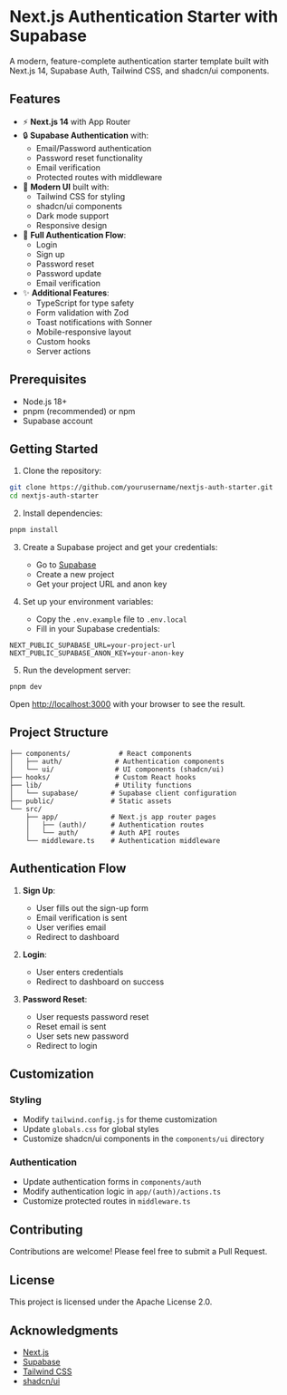 # Next.js Authentication Starter with Supabase

A modern, feature-complete authentication starter template built with Next.js 14, Supabase Auth, Tailwind CSS, and shadcn/ui components.

## Features

- ⚡ **Next.js 14** with App Router
- 🔒 **Supabase Authentication** with:
  - Email/Password authentication
  - Password reset functionality
  - Email verification
  - Protected routes with middleware
- 🎨 **Modern UI** built with:
  - Tailwind CSS for styling
  - shadcn/ui components
  - Dark mode support
  - Responsive design
- 📱 **Full Authentication Flow**:
  - Login
  - Sign up
  - Password reset
  - Password update
  - Email verification
- ✨ **Additional Features**:
  - TypeScript for type safety
  - Form validation with Zod
  - Toast notifications with Sonner
  - Mobile-responsive layout
  - Custom hooks
  - Server actions

## Prerequisites

- Node.js 18+ 
- pnpm (recommended) or npm
- Supabase account

## Getting Started

1. Clone the repository:
```bash
git clone https://github.com/yourusername/nextjs-auth-starter.git
cd nextjs-auth-starter
```

2. Install dependencies:
```bash
pnpm install
```

3. Create a Supabase project and get your credentials:
   - Go to [Supabase](https://supabase.com)
   - Create a new project
   - Get your project URL and anon key

4. Set up your environment variables:
   - Copy the `.env.example` file to `.env.local`
   - Fill in your Supabase credentials:
```env
NEXT_PUBLIC_SUPABASE_URL=your-project-url
NEXT_PUBLIC_SUPABASE_ANON_KEY=your-anon-key
```

5. Run the development server:
```bash
pnpm dev
```

Open [http://localhost:3000](http://localhost:3000) with your browser to see the result.

## Project Structure

```
├── components/            # React components
│   ├── auth/             # Authentication components
│   └── ui/               # UI components (shadcn/ui)
├── hooks/                # Custom React hooks
├── lib/                  # Utility functions
│   └── supabase/        # Supabase client configuration
├── public/              # Static assets
└── src/
    ├── app/             # Next.js app router pages
    │   ├── (auth)/      # Authentication routes
    │   └── auth/        # Auth API routes
    └── middleware.ts    # Authentication middleware
```

## Authentication Flow

1. **Sign Up**:
   - User fills out the sign-up form
   - Email verification is sent
   - User verifies email
   - Redirect to dashboard

2. **Login**:
   - User enters credentials
   - Redirect to dashboard on success

3. **Password Reset**:
   - User requests password reset
   - Reset email is sent
   - User sets new password
   - Redirect to login

## Customization

### Styling
- Modify `tailwind.config.js` for theme customization
- Update `globals.css` for global styles
- Customize shadcn/ui components in the `components/ui` directory

### Authentication
- Update authentication forms in `components/auth`
- Modify authentication logic in `app/(auth)/actions.ts`
- Customize protected routes in `middleware.ts`

## Contributing

Contributions are welcome! Please feel free to submit a Pull Request.

## License

This project is licensed under the Apache License 2.0.

## Acknowledgments

- [Next.js](https://nextjs.org/)
- [Supabase](https://supabase.com/)
- [Tailwind CSS](https://tailwindcss.com/)
- [shadcn/ui](https://ui.shadcn.com/)